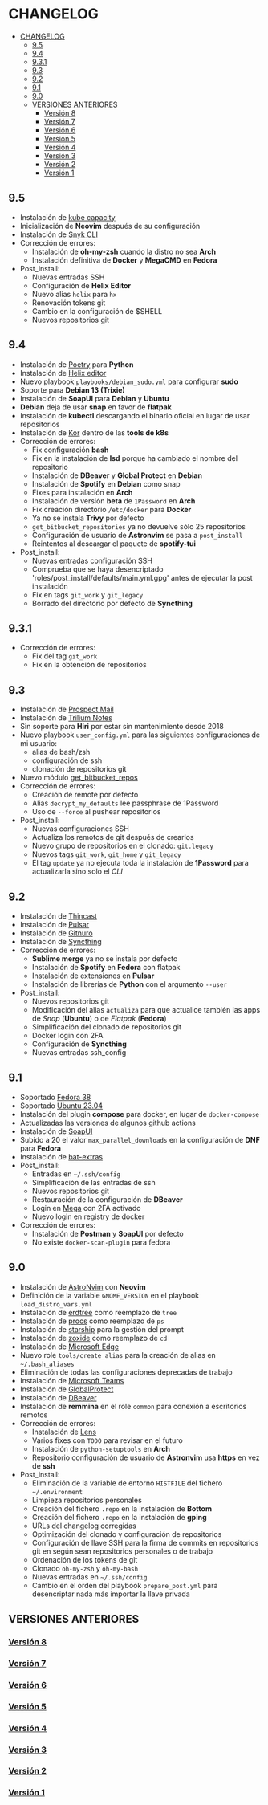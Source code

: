 # CHANGELOG

- [CHANGELOG](#changelog)
  - [9.5](#95)
  - [9.4](#94)
  - [9.3.1](#931)
  - [9.3](#93)
  - [9.2](#92)
  - [9.1](#91)
  - [9.0](#90)
  - [VERSIONES ANTERIORES](#versiones-anteriores)
    - [Versión 8](#versión-8)
    - [Versión 7](#versión-7)
    - [Versión 6](#versión-6)
    - [Versión 5](#versión-5)
    - [Versión 4](#versión-4)
    - [Versión 3](#versión-3)
    - [Versión 2](#versión-2)
    - [Versión 1](#versión-1)

## 9.5

- Instalación de [kube capacity](https://github.com/robscott/kube-capacity)
- Inicialización de **Neovim** después de su configuración
- Instalación de [Snyk CLI](https://snyk.io/)
- Corrección de errores:
  - Instalación de **oh-my-zsh** cuando la distro no sea **Arch**
  - Instalación definitiva de **Docker** y **MegaCMD** en **Fedora**
- Post_install:
  - Nuevas entradas SSH
  - Configuración de **Helix Editor**
  - Nuevo alias `helix` para `hx`
  - Renovación tokens git
  - Cambio en la configuración de $SHELL
  - Nuevos repositorios git

## 9.4

- Instalación de [Poetry](https://python-poetry.org/) para **Python**
- Instalación de [Helix editor](https://helix-editor.com/)
- Nuevo playbook `playbooks/debian_sudo.yml` para configurar __sudo__
- Soporte para **Debian 13 (Trixie)**
- Instalación de **SoapUI** para **Debian** y **Ubuntu**
- **Debian** deja de usar **snap** en favor de **flatpak**
- Instalación de **kubectl** descargando el binario oficial en lugar de usar repositorios
- Instalación de [Kor](https://github.com/yonahd/kor) dentro de las __tools de k8s__
- Corrección de errores:
  - Fix configuración __bash__
  - Fix en la instalación de **lsd** porque ha cambiado el nombre del repositorio
  - Instalación de **DBeaver** y **Global Protect** en **Debian**
  - Instalación de **Spotify** en **Debian** como snap
  - Fixes para instalación en **Arch**
  - Instalación de versión **beta** de `1Password` en **Arch**
  - Fix creación directorio `/etc/docker` para **Docker**
  - Ya no se instala **Trivy** por defecto
  - `get_bitbucket_repositories` ya no devuelve sólo 25 repositorios
  - Configuración de usuario de **Astronvim** se pasa a `post_install`
  - Reintentos al descargar el paquete de **spotify-tui**
- Post_install:
  - Nuevas entradas configuración SSH
  - Comprueba que se haya desencriptado 'roles/post_install/defaults/main.yml.gpg' antes de ejecutar la post instalación
  - Fix en tags `git_work` y `git_legacy`
  - Borrado del directorio por defecto de **Syncthing**

## 9.3.1

- Corrección de errores:
  - Fix del tag `git_work`
  - Fix en la obtención de repositorios

## 9.3

- Instalación de [Prospect Mail](https://github.com/julian-alarcon/prospect-mail)
- Instalación de [Trilium Notes](https://github.com/zadam/trilium)
- Sin soporte para **Hiri** por estar sin mantenimiento desde 2018
- Nuevo playbook `user_config.yml` para las siguientes configuraciones de mi usuario:
  - alias de bash/zsh
  - configuración de ssh
  - clonación de repositorios git
- Nuevo módulo [get_bitbucket_repos](library/get_bitbucket_repos.py)
- Corrección de errores:
  - Creación de remote por defecto
  - Alias `decrypt_my_defaults` lee passphrase de 1Password
  - Uso de `--force` al pushear repositorios
- Post_install:
  - Nuevas configuraciones SSH
  - Actualiza los remotos de git después de crearlos
  - Nuevo grupo de repositorios en el clonado: `git.legacy`
  - Nuevos tags `git_work`, `git_home` y `git_legacy`
  - El tag `update` ya no ejecuta toda la instalación de **1Password** para actualizarla sino solo el _CLI_

## 9.2

- Instalación de [Thincast](https://thincast.com/en/)
- Instalación de [Pulsar](https://pulsar-edit.dev/)
- Instalación de [Gitnuro](https://gitnuro.jetpackduba.com/)
- Instalación de [Syncthing](https://syncthing.net)
- Corrección de errores:
  - **Sublime merge** ya no se instala por defecto
  - Instalación de **Spotify** en **Fedora** con flatpak
  - Instalación de extensiones en **Pulsar**
  - Instalación de librerías de **Python** con el argumento `--user`
- Post_install:
  - Nuevos repositorios git
  - Modificación del alias `actualiza` para que actualice también las apps de *Snap* (**Ubuntu**) o de *Flatpak* (**Fedora**)
  - Simplificación del clonado de repositorios git
  - Docker login con 2FA
  - Configuración de **Syncthing**
  - Nuevas entradas ssh_config

## 9.1

- Soportado [Fedora 38](https://docs.fedoraproject.org/en-US/releases/f38/)
- Soportado [Ubuntu 23.04](https://ubuntu.com/download/desktop)
- Instalación del plugin **compose** para docker, en lugar de `docker-compose`
- Actualizadas las versiones de algunos github actions
- Instalación de [SoapUI](https://www.soapui.org/)
- Subido a 20 el valor `max_parallel_downloads` en la configuración de __DNF__ para **Fedora**
- Instalación de [bat-extras](https://github.com/eth-p/bat-extras)
- Post_install:
  - Entradas en `~/.ssh/config`
  - Simplificación de las entradas de ssh
  - Nuevos repositorios git
  - Restauración de la configuración de **DBeaver**
  - Login en [Mega](https://mega.io/es/) con 2FA activado
  - Nuevo login en registry de docker
- Corrección de errores:
  - Instalación de **Postman** y **SoapUI** por defecto
  - No existe `docker-scan-plugin` para fedora

## 9.0

- Instalación de [AstroNvim](https://github.com/AstroNvim/AstroNvim) con **Neovim**
- Definición de la variable `GNOME_VERSION` en el playbook `load_distro_vars.yml`
- Instalación de [erdtree](https://github.com/solidiquis/erdtree) como reemplazo de `tree`
- Instalación de [procs](https://github.com/dalance/procs/releases/latest) como reemplazo de `ps`
- Instalación de [starship](https://starship.rs/es-ES/) para la gestión del prompt
- Instalación de [zoxide](https://github.com/ajeetdsouza/zoxide) como reemplazo de `cd`
- Instalación de [Microsoft Edge](https://www.microsoft.com/en-us/edge/download?form=MA13FW&ch)
- Nuevo role `tools/create_alias` para la creación de alias en `~/.bash_aliases`
- Eliminación de todas las configuraciones deprecadas de trabajo
- Instalación de [Microsoft Teams](https://www.microsoft.com/en-us/microsoft-teams/group-chat-software)
- Instalación de [GlobalProtect](https://github.com/yuezk/GlobalProtect-openconnect)
- Instalación de [DBeaver](https://dbeaver.io/)
- Instalación de **remmina** en el role `common` para conexión a escritorios remotos
- Corrección de errores:
  - Instalación de [Lens](https://docs.k8slens.dev/getting-started/install-lens/)
  - Varios fixes con `TODO` para revisar en el futuro
  - Instalación de `python-setuptools` en **Arch**
  - Repositorio configuración de usuario de **Astronvim** usa __https__ en vez de __ssh__
- Post_install:
  - Eliminación de la variable de entorno `HISTFILE` del fichero `~/.environment`
  - Limpieza repositorios personales
  - Creación del fichero `.repo` en la instalación de **Bottom**
  - Creación del fichero `.repo` en la instalación de **gping**
  - URLs del changelog corregidas
  - Optimización del clonado y configuración de repositorios
  - Configuración de llave SSH para la firma de commits en repositorios git en según sean repositorios personales o de trabajo
  - Ordenación de los tokens de git
  - Clonado `oh-my-zsh` y `oh-my-bash`
  - Nuevas entradas en `~/.ssh/config`
  - Cambio en el orden del playbook `prepare_post.yml` para desencriptar nada más importar la llave privada

## VERSIONES ANTERIORES

### [Versión 8](changelog/v8.md)
### [Versión 7](changelog/v7.md)
### [Versión 6](changelog/v6.md)
### [Versión 5](changelog/v5.md)
### [Versión 4](changelog/v4.md)
### [Versión 3](changelog/v3.md)
### [Versión 2](changelog/v2.md)
### [Versión 1](changelog/v1.md)
